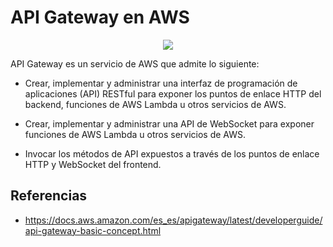 # API Gateway en AWS

<p align="center">
  <img src="https://github.com/dimasx010/knowledge/assets/105082657/f220f2b4-102c-4637-af00-cc6e2358ebac">
</p>

API Gateway es un servicio de AWS que admite lo siguiente:

- Crear, implementar y administrar una interfaz de programación de aplicaciones (API) RESTful para exponer los puntos de enlace HTTP del backend, funciones de AWS Lambda u otros servicios de AWS.

- Crear, implementar y administrar una API de WebSocket para exponer funciones de AWS Lambda u otros servicios de AWS.

- Invocar los métodos de API expuestos a través de los puntos de enlace HTTP y WebSocket del frontend.

## Referencias
- https://docs.aws.amazon.com/es_es/apigateway/latest/developerguide/api-gateway-basic-concept.html


